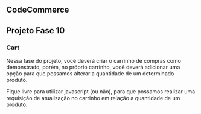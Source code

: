## CodeCommerce

## Projeto Fase 10

### Cart

Nessa fase do projeto, você deverá criar o carrinho de compras como demonstrado, porém, no próprio carrinho, você deverá adicionar uma opção para que possamos alterar a quantidade de um determinado produto.

Fique livre para utilizar javascript (ou não), para que possamos realizar uma requisição de atualização no carrinho em relação a quantidade de um produto.
